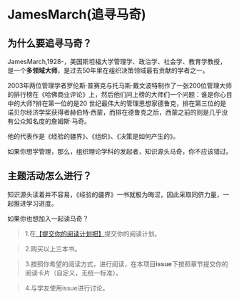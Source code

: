 # JamesMarch(追寻马奇)

## 为什么要追寻马奇？

JamesMarch,1928-，美国斯坦福大学管理学、政治学、社会学、教育学教授，是一个**多领域大师**，是过去50年里在组织决策领域最有贡献的学者之一。

2003年两位管理学者罗伦斯·普赛克与托马斯·戴文波特制作了一张200位管理大师的排行榜在《哈佛商业评论》上，然后他们问上榜的大师们一个问题：谁是你心目中的大师?排在第一位的是20 世纪最伟大的管理思想家德鲁克，排在第三位的是诺贝尔经济学奖获得者赫伯特·西蒙，而排在德鲁克之后，西蒙之前的则是几乎没有公众知名度的詹姆斯·马奇。

他的代表作是《经验的疆界》、《组织》、《决策是如何产生的》。


如果你想学管理，那么，组织理论学科的发起者，知识源头马奇，你不应该错过。

## 主题活动怎么进行？

知识源头读着并不容易，《经验的疆界》一书就极为晦涩，因此采取同侪力量，一起推进学习进度。

如果你也想加入一起读马奇？
> 1.在[【提交你的阅读计划把】](https://github.com/absir1949/JamesMarch/issues/2)提交你的阅读计划。

> 2.购买以上三本书。

> 3.按照你希望的阅读方式，进行阅读，在本项目**issue**下按照章节提交你的阅读卡片（自定义，无统一标准）。

> 4.与学友使用issue进行讨论。






